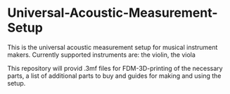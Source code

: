 # Universal-Acoustic-Measurement-Setup

This is the universal acoustic measurement setup for musical instrument makers. Currently supported instruments are: the violin, the viola

This repository will provid .3mf files for FDM-3D-printing of the necessary parts, a list of additional parts to buy and guides for making and using the setup.


